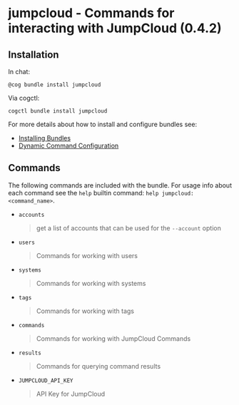 # jumpcloud - Commands for interacting with JumpCloud (0.4.2)



## Installation

In chat:

```
@cog bundle install jumpcloud
```

Via cogctl:

```
cogctl bundle install jumpcloud
```

For more details about how to install and configure bundles see:

* [Installing Bundles](https://cog-book.operable.io/#_installing_bundles)
* [Dynamic Command Configuration](https://cog-book.operable.io/#_dynamic_command_configuration)

## Commands

The following commands are included with the bundle. For usage info
about each command see the `help` builtin command: `help jumpcloud:<command_name>`.

* `accounts`
  > get a list of accounts that can be used for the `--account` option

* `users`
  > Commands for working with users

* `systems`
  > Commands for working with systems

* `tags`
  > Commands for working with tags

* `commands`
  > Commands for working with JumpCloud Commands

* `results`
  > Commands for querying command results

* `JUMPCLOUD_API_KEY`
  > API Key for JumpCloud
